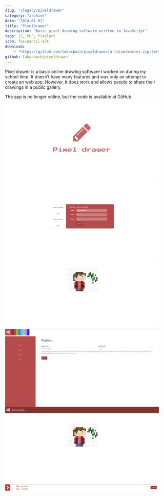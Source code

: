 ```yaml
---
slug: "/legacy/pixeldrawer"
category: "archive"
date: "2014-01-01"
title: "PixelDrawer"
description: "Basic pixel-drawing software written in JavaScript"
tags: JS, PHP, Pixelart
icon: fas/pencil-alt
download:
    - "https://github.com/lukasbach/pixeldrawer/archive/master.zip;Server Code"
github: lukasbach/pixeldrawer
---
```


Pixel drawer is a basic online drawing software I worked on during my school time. It doesn’t
have many features and was only an attempt to create an web app. However, it does work and allows
people to share their drawings in a public gallery.

The app is no longer online, but the code is available at GitHub.

![Screenshot](https://raw.githubusercontent.com/lukasbach/pixeldrawer/master/screenshots/intro.png "App Intro Screen")
![Screenshot](https://raw.githubusercontent.com/lukasbach/pixeldrawer/master/screenshots/menu.png "Menu Page")
![Screenshot](https://raw.githubusercontent.com/lukasbach/pixeldrawer/master/screenshots/drawing.png "Draw Editor")
![Screenshot](https://raw.githubusercontent.com/lukasbach/pixeldrawer/master/screenshots/options.png "Options Page")
![Screenshot](https://raw.githubusercontent.com/lukasbach/pixeldrawer/master/screenshots/browse.png "Page for browsing uploaded drawings")